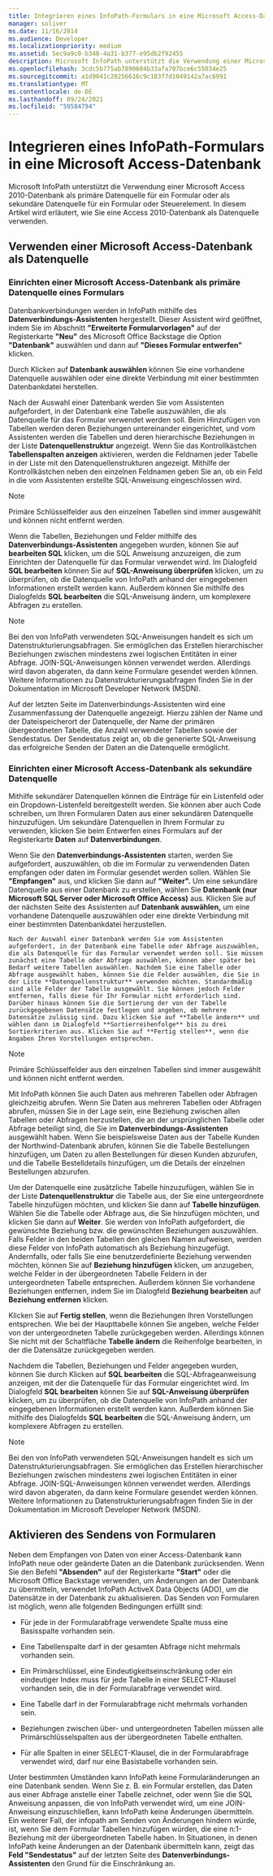 ```yaml
---
title: Integrieren eines InfoPath-Formulars in eine Microsoft Access-Datenbank
manager: soliver
ms.date: 11/16/2014
ms.audience: Developer
ms.localizationpriority: medium
ms.assetid: 5ec9a9c0-b348-4a31-b377-e95db2f92455
description: Microsoft InfoPath unterstützt die Verwendung einer Microsoft Access 2010-Datenbank als primäre Datenquelle für ein Formular oder als sekundäre Datenquelle für ein Formular oder Steuerelement. In diesem Artikel wird erläutert, wie Sie eine Access 2010-Datenbank als Datenquelle verwenden.
ms.openlocfilehash: 3cdc5b775ab7890604b33afa707bce6c55034e25
ms.sourcegitcommit: a1d9041c20256616c9c183f7d1049142a7ac6991
ms.translationtype: MT
ms.contentlocale: de-DE
ms.lasthandoff: 09/24/2021
ms.locfileid: "59584794"
---
```

# <a name="integrate-an-infopath-form-with-a-microsoft-access-database"></a>Integrieren eines InfoPath-Formulars in eine Microsoft Access-Datenbank

Microsoft InfoPath unterstützt die Verwendung einer Microsoft Access 2010-Datenbank als primäre Datenquelle für ein Formular oder als sekundäre Datenquelle für ein Formular oder Steuerelement. In diesem Artikel wird erläutert, wie Sie eine Access 2010-Datenbank als Datenquelle verwenden.
  
## <a name="using-a-microsoft-access-database-as-a-data-source"></a>Verwenden einer Microsoft Access-Datenbank als Datenquelle

### <a name="setting-up-a-microsoft-access-database-as-a-forms-primary-data-source"></a>Einrichten einer Microsoft Access-Datenbank als primäre Datenquelle eines Formulars

Datenbankverbindungen werden in InfoPath mithilfe des **Datenverbindungs-Assistenten** hergestellt. Dieser Assistent wird geöffnet, indem Sie im Abschnitt **"Erweiterte Formularvorlagen"** auf der Registerkarte **"Neu"** des Microsoft Office Backstage die Option **"Datenbank"** auswählen und dann auf **"Dieses Formular entwerfen"** klicken.
  
Durch Klicken auf **Datenbank auswählen** können Sie eine vorhandene Datenquelle auswählen oder eine direkte Verbindung mit einer bestimmten Datenbankdatei herstellen.
  
Nach der Auswahl einer Datenbank werden Sie vom Assistenten aufgefordert, in der Datenbank eine Tabelle auszuwählen, die als Datenquelle für das Formular verwendet werden soll. Beim Hinzufügen von Tabellen werden deren Beziehungen untereinander eingerichtet, und vom Assistenten werden die Tabellen und deren hierarchische Beziehungen in der Liste **Datenquellenstruktur** angezeigt. Wenn Sie das Kontrollkästchen **Tabellenspalten anzeigen** aktivieren, werden die Feldnamen jeder Tabelle in der Liste mit den Datenquellenstrukturen angezeigt. Mithilfe der Kontrollkästchen neben den einzelnen Feldnamen geben Sie an, ob ein Feld in die vom Assistenten erstellte SQL-Anweisung eingeschlossen wird. 
  
> [!NOTE]
> Primäre Schlüsselfelder aus den einzelnen Tabellen sind immer ausgewählt und können nicht entfernt werden. 
  
Wenn die Tabellen, Beziehungen und Felder mithilfe des **Datenverbindungs-Assistenten** angegeben wurden, können Sie auf **bearbeiten SQL** klicken, um die SQL Anweisung anzuzeigen, die zum Einrichten der Datenquelle für das Formular verwendet wird. Im Dialogfeld **SQL bearbeiten** können Sie auf **SQL-Anweisung überprüfen** klicken, um zu überprüfen, ob die Datenquelle von InfoPath anhand der eingegebenen Informationen erstellt werden kann. Außerdem können Sie mithilfe des Dialogfelds **SQL bearbeiten** die SQL-Anweisung ändern, um komplexere Abfragen zu erstellen. 
  
> [!NOTE]
> Bei den von InfoPath verwendeten SQL-Anweisungen handelt es sich um Datenstrukturierungsabfragen. Sie ermöglichen das Erstellen hierarchischer Beziehungen zwischen mindestens zwei logischen Entitäten in einer Abfrage. JOIN-SQL-Anweisungen können verwendet werden. Allerdings wird davon abgeraten, da dann keine Formulare gesendet werden können. Weitere Informationen zu Datenstrukturierungsabfragen finden Sie in der Dokumentation im Microsoft Developer Network (MSDN). 
  
Auf der letzten Seite im Datenverbindungs-Assistenten wird eine Zusammenfassung der Datenquelle angezeigt. Hierzu zählen der Name und der Dateispeicherort der Datenquelle, der Name der primären übergeordneten Tabelle, die Anzahl verwendeter Tabellen sowie der Sendestatus. Der Sendestatus zeigt an, ob die generierte SQL-Anweisung das erfolgreiche Senden der Daten an die Datenquelle ermöglicht. 
  
### <a name="setting-up-a-microsoft-access-database-as-a-secondary-data-source"></a>Einrichten einer Microsoft Access-Datenbank als sekundäre Datenquelle

Mithilfe sekundärer Datenquellen können die Einträge für ein Listenfeld oder ein Dropdown-Listenfeld bereitgestellt werden. Sie können aber auch Code schreiben, um Ihren Formularen Daten aus einer sekundären Datenquelle hinzuzufügen. Um sekundäre Datenquellen in Ihrem Formular zu verwenden, klicken Sie beim Entwerfen eines Formulars auf der Registerkarte **Daten** auf **Datenverbindungen**. 
  
Wenn Sie den **Datenverbindungs-Assistenten** starten, werden Sie aufgefordert, auszuwählen, ob die im Formular zu verwendenden Daten empfangen oder daten im Formular gesendet werden sollen. Wählen Sie **"Empfangen"** aus, und klicken Sie dann auf **"Weiter".** Um eine sekundäre Datenquelle aus einer Datenbank zu erstellen, wählen Sie **Datenbank (nur Microsoft SQL Server oder Microsoft Office Access)** aus. Klicken Sie auf der nächsten Seite des Assistenten auf **Datenbank auswählen,** um eine vorhandene Datenquelle auszuwählen oder eine direkte Verbindung mit einer bestimmten Datenbankdatei herzustellen. 
  
	Nach der Auswahl einer Datenbank werden Sie vom Assistenten aufgefordert, in der Datenbank eine Tabelle oder Abfrage auszuwählen, die als Datenquelle für das Formular verwendet werden soll. Sie müssen zunächst eine Tabelle oder Abfrage auswählen, können aber später bei Bedarf weitere Tabellen auswählen. Nachdem Sie eine Tabelle oder Abfrage ausgewählt haben, können Sie die Felder auswählen, die Sie in der Liste **Datenquellenstruktur** verwenden möchten. Standardmäßig sind alle Felder der Tabelle ausgewählt. Sie können jedoch Felder entfernen, falls diese für Ihr Formular nicht erforderlich sind. Darüber hinaus können Sie die Sortierung der von der Tabelle zurückgegebenen Datensätze festlegen und angeben, ob mehrere Datensätze zulässig sind. Dazu klicken Sie auf **Tabelle ändern** und wählen dann im Dialogfeld **Sortierreihenfolge** bis zu drei Sortierkriterien aus. Klicken Sie auf **Fertig stellen**, wenn die Angaben Ihren Vorstellungen entsprechen.
  
> [!NOTE]
> Primäre Schlüsselfelder aus den einzelnen Tabellen sind immer ausgewählt und können nicht entfernt werden. 
  
Mit InfoPath können Sie auch Daten aus mehreren Tabellen oder Abfragen gleichzeitig abrufen. Wenn Sie Daten aus mehreren Tabellen oder Abfragen abrufen, müssen Sie in der Lage sein, eine Beziehung zwischen allen Tabellen oder Abfragen herzustellen, die an der ursprünglichen Tabelle oder Abfrage beteiligt sind, die Sie im **Datenverbindungs-Assistenten** ausgewählt haben. Wenn Sie beispielsweise Daten aus der Tabelle Kunden der Northwind-Datenbank abrufen, können Sie die Tabelle Bestellungen hinzufügen, um Daten zu allen Bestellungen für diesen Kunden abzurufen, und die Tabelle Bestelldetails hinzufügen, um die Details der einzelnen Bestellungen abzurufen.
  
Um der Datenquelle eine zusätzliche Tabelle hinzuzufügen, wählen Sie in der Liste **Datenquellenstruktur** die Tabelle aus, der Sie eine untergeordnete Tabelle hinzufügen möchten, und klicken Sie dann auf **Tabelle hinzufügen**. Wählen Sie die Tabelle oder Abfrage aus, die Sie hinzufügen möchten, und klicken Sie dann auf **Weiter**. Sie werden von InfoPath aufgefordert, die gewünschte Beziehung bzw. die gewünschten Beziehungen auszuwählen. Falls Felder in den beiden Tabellen den gleichen Namen aufweisen, werden diese Felder von InfoPath automatisch als Beziehung hinzugefügt. Andernfalls, oder falls Sie eine benutzerdefinierte Beziehung verwenden möchten, können Sie auf **Beziehung hinzufügen** klicken, um anzugeben, welche Felder in der übergeordneten Tabelle Feldern in der untergeordneten Tabelle entsprechen. Außerdem können Sie vorhandene Beziehungen entfernen, indem Sie im Dialogfeld **Beziehung bearbeiten** auf **Beziehung entfernen** klicken. 
  
Klicken Sie auf **Fertig stellen**, wenn die Beziehungen Ihren Vorstellungen entsprechen. Wie bei der Haupttabelle können Sie angeben, welche Felder von der untergeordneten Tabelle zurückgegeben werden. Allerdings können Sie nicht mit der Schaltfläche **Tabelle ändern** die Reihenfolge bearbeiten, in der die Datensätze zurückgegeben werden. 
  
Nachdem die Tabellen, Beziehungen und Felder angegeben wurden, können Sie durch Klicken auf **SQL bearbeiten** die SQL-Abfrageanweisung anzeigen, mit der die Datenquelle für das Formular eingerichtet wird. Im Dialogfeld **SQL bearbeiten** können Sie auf **SQL-Anweisung überprüfen** klicken, um zu überprüfen, ob die Datenquelle von InfoPath anhand der eingegebenen Informationen erstellt werden kann. Außerdem können Sie mithilfe des Dialogfelds **SQL bearbeiten** die SQL-Anweisung ändern, um komplexere Abfragen zu erstellen. 
  
> [!NOTE]
> Bei den von InfoPath verwendeten SQL-Anweisungen handelt es sich um Datenstrukturierungsabfragen. Sie ermöglichen das Erstellen hierarchischer Beziehungen zwischen mindestens zwei logischen Entitäten in einer Abfrage. JOIN-SQL-Anweisungen können verwendet werden. Allerdings wird davon abgeraten, da dann keine Formulare gesendet werden können. Weitere Informationen zu Datenstrukturierungsabfragen finden Sie in der Dokumentation im Microsoft Developer Network (MSDN). 
  
## <a name="enabling-form-submission"></a>Aktivieren des Sendens von Formularen

Neben dem Empfangen von Daten von einer Access-Datenbank kann InfoPath neue oder geänderte Daten an die Datenbank zurücksenden. Wenn Sie den Befehl **"Absenden"** auf der Registerkarte **"Start"** oder die Microsoft Office Backstage verwenden, um Änderungen an der Datenbank zu übermitteln, verwendet InfoPath ActiveX Data Objects (ADO), um die Datensätze in der Datenbank zu aktualisieren. Das Senden von Formularen ist möglich, wenn alle folgenden Bedingungen erfüllt sind: 
  
- Für jede in der Formularabfrage verwendete Spalte muss eine Basisspalte vorhanden sein.
    
- Eine Tabellenspalte darf in der gesamten Abfrage nicht mehrmals vorhanden sein.
    
- Ein Primärschlüssel, eine Eindeutigkeitseinschränkung oder ein eindeutiger Index muss für jede Tabelle in einer SELECT-Klausel vorhanden sein, die in der Formularabfrage verwendet wird.
    
- Eine Tabelle darf in der Formularabfrage nicht mehrmals vorhanden sein.
    
- Beziehungen zwischen über- und untergeordneten Tabellen müssen alle Primärschlüsselspalten aus der übergeordneten Tabelle enthalten.
    
- Für alle Spalten in einer SELECT-Klausel, die in der Formularabfrage verwendet wird, darf nur eine Basistabelle vorhanden sein.
    
Unter bestimmten Umständen kann InfoPath keine Formularänderungen an eine Datenbank senden. Wenn Sie z. B. ein Formular erstellen, das Daten aus einer Abfrage anstelle einer Tabelle zeichnet, oder wenn Sie die SQL Anweisung anpassen, die von InfoPath verwendet wird, um eine JOIN-Anweisung einzuschließen, kann InfoPath keine Änderungen übermitteln. Ein weiterer Fall, der infopath am Senden von Änderungen hindern würde, ist, wenn Sie dem Formular Tabellen hinzufügen würden, die eine n:1-Beziehung mit der übergeordneten Tabelle haben. In Situationen, in denen InfoPath keine Änderungen an der Datenbank übermitteln kann, zeigt das **Feld "Sendestatus"** auf der letzten Seite des **Datenverbindungs-Assistenten** den Grund für die Einschränkung an. 
  

